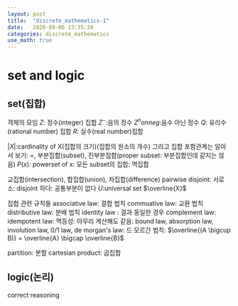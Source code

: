```yaml
---
layout: post
title:  "discrete_mathematics-1"
date:   2020-09-06 13:35:39
categories: discrete_mathematics
use_math: true
---
```

# set and logic

## set(집합)
객체의 모임
$Z$: 정수(integer) 집합
$Z^-$:음의 정수  $Z^nonneg$:음수 아닌 정수
$Q$: 유리수(rational number) 집합
$R$: 실수(real number)집합

$|X|$:cardinality of X(집합의 크기)(집합의 원소의 개수)
그리고 집합 포함관계는 알아서 보기: =, 부분집합(subset), 진부분집합(proper subset: 부분집합인데 같지는 않음)
$P(x)$: powerset of x: 모든 subset의 집합: 멱집합

교집합(intersection), 합집합(union), 차집합(difference)
pairwise disjoint: 서로소: disjoint 하다: 공통부분이 없다
$U$:universal set
$\overline{X}$

집합 관련 규칙들
associative law: 결합 법칙
commuative law: 교환 법칙
distributive law: 분배 법칙
identity law : 결과 동일한 경우
complement law: 
idempotent law: 멱등성: 아무리 계산해도 같음:
bound law, absorption law, involution law, 0/1 law, 
de morgan's law: 드 모르간 법칙: $\overline{(A \bigcup B)} = \overline{A} \bigcap \overline{B}$

partition: 분할 
cartesian product: 곱집합

## logic(논리)
correct reasoning
